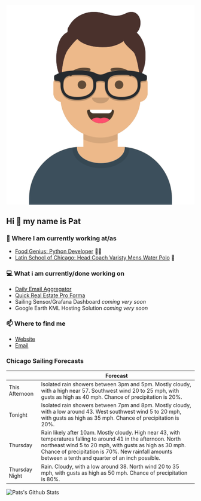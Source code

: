 [![Social banner for p-j-falconer](https://raw.githubusercontent.com/P-J-FALCONER/P-J-FALCONER/master/assets/avataaars.svg)](https://patfalconer.com/)
## Hi :wave: my name is Pat

### 💼 Where I am currently working at/as
- [Food Genius: Python Developer](https://getfoodgenius.com/) 🍔🐍
- [Latin School of Chicago: Head Coach Varisty Mens Water Polo](https://www.latinschool.org/) 🤽


### 💻 What i am currently/done working on
 - [Daily Email Aggregator](https://github.com/P-J-FALCONER/dott_daily_mail)
 - [Quick Real Estate Pro Forma](https://github.com/P-J-FALCONER/henry)
 - Sailing Sensor/Grafana Dashboard *coming very soon*
 - Google Earth KML Hosting Solution *coming very soon*

### 📫 Where to find me
 - [Website](https://patfalconer.com/)
 - [Email](mailto:patrick.j.falconer@gmail.com)


### Chicago Sailing Forecasts
|   | Forecast  |
|---|---|
| This Afternoon | Isolated rain showers between 3pm and 5pm. Mostly cloudy, with a high near 57. Southwest wind 20 to 25 mph, with gusts as high as 40 mph. Chance of precipitation is 20%. |
| Tonight | Isolated rain showers between 7pm and 8pm. Mostly cloudy, with a low around 43. West southwest wind 5 to 20 mph, with gusts as high as 35 mph. Chance of precipitation is 20%. |
| Thursday | Rain likely after 10am. Mostly cloudy. High near 43, with temperatures falling to around 41 in the afternoon. North northeast wind 5 to 20 mph, with gusts as high as 30 mph. Chance of precipitation is 70%. New rainfall amounts between a tenth and quarter of an inch possible. |
| Thursday Night | Rain. Cloudy, with a low around 38. North wind 20 to 35 mph, with gusts as high as 50 mph. Chance of precipitation is 80%. |

![Pats's Github Stats](https://github-readme-stats.vercel.app/api?username=p-j-falconer&show_icons=true&theme=radical)
